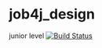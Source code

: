 # job4j_design
junior level
[![Build Status](https://travis-ci.org/RuslanFajziev/job4j_design.svg?branch=master)](https://travis-ci.org/RuslanFajziev/job4j_design)
